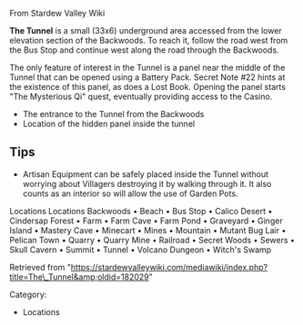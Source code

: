 From Stardew Valley Wiki

**The Tunnel** is a small (33x6) underground area accessed from the lower elevation section of the Backwoods. To reach it, follow the road west from the Bus Stop and continue west along the road through the Backwoods.

The only feature of interest in the Tunnel is a panel near the middle of the Tunnel that can be opened using a Battery Pack. Secret Note #22 hints at the existence of this panel, as does a Lost Book. Opening the panel starts "The Mysterious Qi" quest, eventually providing access to the Casino.

- The entrance to the Tunnel from the Backwoods
- Location of the hidden panel inside the tunnel

## Tips

- Artisan Equipment can be safely placed inside the Tunnel without worrying about Villagers destroying it by walking through it. It also counts as an interior so will allow the use of Garden Pots.

Locations Locations Backwoods • Beach • Bus Stop • Calico Desert • Cindersap Forest • Farm • Farm Cave • Farm Pond • Graveyard • Ginger Island • Mastery Cave • Minecart • Mines • Mountain • Mutant Bug Lair • Pelican Town • Quarry • Quarry Mine • Railroad • Secret Woods • Sewers • Skull Cavern • Summit • Tunnel • Volcano Dungeon • Witch's Swamp

Retrieved from "https://stardewvalleywiki.com/mediawiki/index.php?title=The\_Tunnel&amp;oldid=182029"

Category:

- Locations